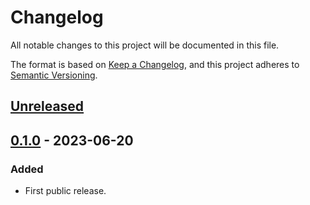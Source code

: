 # Changelog

All notable changes to this project will be documented in this file.

The format is based on [Keep a Changelog](https://keepachangelog.com/en/1.0.0/),
and this project adheres to [Semantic Versioning](https://semver.org/spec/v2.0.0.html).

## [Unreleased]

## [0.1.0] - 2023-06-20

### Added

- First public release.

<!-- markdownlint-disable-file MD024 -->

[unreleased]: https://gitlab.com/tozd/go/pcontrol/-/compare/v0.1.0...main
[0.1.0]: https://gitlab.com/tozd/go/pcontrol/-/tags/v0.1.0
